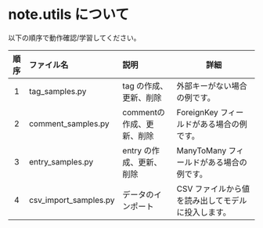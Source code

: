 # note.utils について

以下の順序で動作確認/学習してください。

| 順序 | ファイル名                 | 説明               | 詳細                          |
|:---:|:----------------------|:-----------------|-----------------------------|
| 1 | tag_samples.py        | tag の作成、更新、削除    | 外部キーがない場合の例です。              |
| 2 | comment_samples.py    | commentの作成、更新、削除 | ForeignKey フィールドがある場合の例です。  |
| 3 | entry_samples.py      | entry の作成、更新、削除  | ManyToMany フィールドがある場合の例です。  |
| 4 | csv_import_samples.py | データのインポート        | CSV ファイルから値を読み出してモデルに投入します。 |

